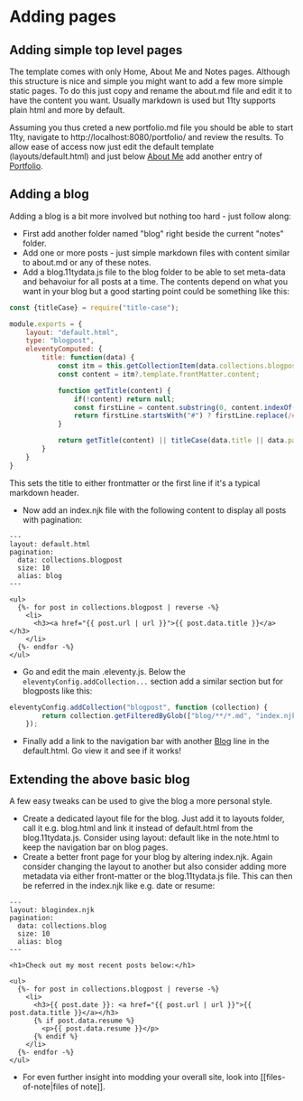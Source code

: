 # Adding pages

## Adding simple top level pages

The template comes with only Home, About Me and Notes pages. Although this structure is nice and simple you might want to add a few more simple static pages. To do this just copy and rename the about.md file and edit it to have the content you want. Usually markdown is used but 11ty supports plain html and more by default.

Assuming you thus creted a new portfolio.md file you should be able to start 11ty, navigate to http://localhost:8080/portfolio/ and review the results. To allow ease of access now just edit the default template (layouts/default.html) and just below <a href="/about">About Me</a> add another entry of <a href="/portfolio">Portfolio</a>.

## Adding a blog

Adding a blog is a bit more involved but nothing too hard - just follow along:

* First add another folder named "blog" right beside the current "notes" folder.
* Add one or more posts - just simple markdown files with content similar to about.md or any of these notes.
* Add a blog.11tydata.js file to the blog folder to be able to set meta-data and behavoiur for all posts at a time. The contents depend on what you want in your blog but a good starting point could be something like this:

```js
const {titleCase} = require("title-case");

module.exports = {
    layout: "default.html",
    type: "blogpost",
    eleventyComputed: {
        title: function(data) {
            const itm = this.getCollectionItem(data.collections.blogpost, {...data.page});
            const content = itm?.template.frontMatter.content;

            function getTitle(content) {
                if(!content) return null;
                const firstLine = content.substring(0, content.indexOf('\n'));
                return firstLine.startsWith("#") ? firstLine.replace(/#\s*/, '').replace(/\r/, '') : null;
            }

            return getTitle(content) || titleCase(data.title || data.page.fileSlug)
        }
    }
}
```

This sets the title to either frontmatter or the first line if it's a typical markdown header.

* Now add an index.njk file with the following content to display all posts with pagination:

```njk
---
layout: default.html
pagination:
  data: collections.blogpost
  size: 10
  alias: blog
---

<ul>
  {%- for post in collections.blogpost | reverse -%}
    <li>
      <h3><a href="{{ post.url | url }}">{{ post.data.title }}</a></h3>
    </li>
  {%- endfor -%}
</ul>
```

* Go and edit the main .eleventy.js. Below the ```eleventyConfig.addCollection...``` section add a similar section but for blogposts like this:
```js
eleventyConfig.addCollection("blogpost", function (collection) {
        return collection.getFilteredByGlob(["blog/**/*.md", "index.njk"]);
    });
```
* Finally add a link to the navigation bar with another <a href="/blog">Blog</a> line in the default.html. Go view it and see if it works!

## Extending the above basic blog

A few easy tweaks can be used to give the blog a more personal style.

* Create a dedicated layout file for the blog. Just add it to layouts folder, call it e.g. blog.html and link it instead of default.html from the blog.11tydata.js. Consider using layout: default like in the note.html to keep the navigation bar on blog pages.
* Create a better front page for your blog by altering index.njk. Again consider changing the layout to another but also consider adding more metadata via either front-matter or the blog.11tydata.js file. This can then be referred in the index.njk like e.g. date or resume:
```
---
layout: blogindex.njk
pagination:
  data: collections.blog
  size: 10
  alias: blog
---

<h1>Check out my most recent posts below:</h1>

<ul>
  {%- for post in collections.blogpost | reverse -%}
    <li>
      <h3>{{ post.date }}: <a href="{{ post.url | url }}">{{ post.data.title }}</a></h3>
      {% if post.data.resume %}
        <p>{{ post.data.resume }}</p>
      {% endif %} 
    </li>
  {%- endfor -%}
</ul>
```

* For even further insight into modding your overall site, look into [[files-of-note|files of note]].
